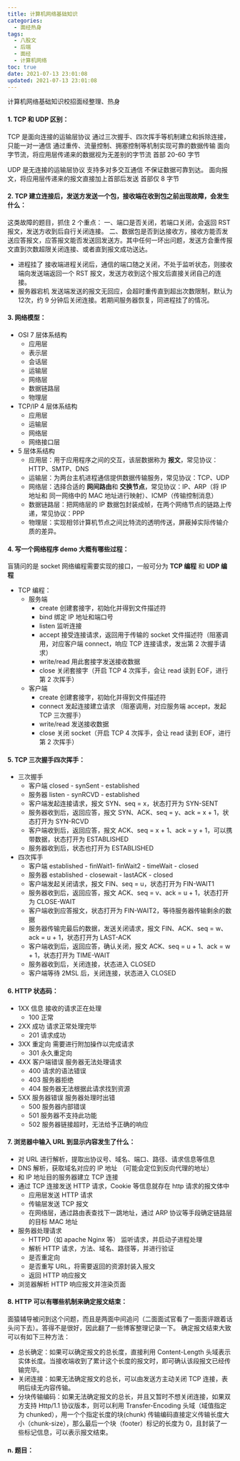 ```yaml
---
title: 计算机网络基础知识
categories:
  - 面经热身
tags:
  - 八股文
  - 后端
  - 面经
  - 计算机网络
toc: true
date: 2021-07-13 23:01:08
updated: 2021-07-13 23:01:08
---
```


[//]: # (下一行开始到<!--more-->为引文部分，引文会显示在预览中)
计算机网络基础知识校招面经整理、热身
<!--more-->
<script id="__bs_script__">//<![CDATA[
    document.write("<script async src='http://HOST:3000/browser-sync/browser-sync-client.js?v=2.26.14'><\/script>".replace("HOST", location.hostname));
//]]></script>

[//]: # (下一行开始为正文)
#### 1. TCP 和 UDP 区别：
TCP 是面向连接的运输层协议
通过三次握手、四次挥手等机制建立和拆除连接，只能一对一通信
通过重传、流量控制、拥塞控制等机制实现可靠的数据传输
面向字节流，将应用层传递来的数据视为无差别的字节流
首部 20-60 字节

UDP 是无连接的运输层协议
支持多对多交互通信
不保证数据可靠到达。
面向报文，将应用层传递来的报文直接加上首部后发送
首部仅 8 字节

#### 2. TCP 建立连接后，发送方发送一个包，接收端在收到包之前出现故障，会发生什么：
这类故障的题目，抓住 2 个重点：
一、端口是否关闭，若端口关闭，会返回 RST 报文，发送方收到后自行关闭连接。
二、数据包是否到达接收方，接收方能否发送应答报文，应答报文能否发送回发送方。其中任何一环出问题，发送方会重传报文直到次数超限关闭连接、或者直到报文成功送达。 

* 进程挂了
接收端进程关闭后，通信的端口随之关闭，不处于监听状态，则接收端向发送端返回一个 RST 报文，发送方收到这个报文后直接关闭自己的连接。
* 服务器宕机
发送端发送的报文无回应，会超时重传直到超出次数限制，默认为 12次，约 9 分钟后关闭连接。若期间服务器恢复，同进程挂了的情况。

#### 3. 网络模型：
* OSI 7 层体系结构
  - 应用层
  - 表示层
  - 会话层
  - 运输层
  - 网络层
  - 数据链路层
  - 物理层
* TCP/IP 4 层体系结构
  - 应用层
  - 运输层
  - 网络层
  - 网络接口层
* 5 层体系结构
  - 应用层：用于应用程序之间的交互，该层数据称为 **报文**，常见协议：HTTP、SMTP、DNS
  - 运输层：为两台主机进程通信提供数据传输服务，常见协议：TCP、UDP
  - 网络层：选择合适的 **网间路由**和 **交换节点**，常见协议：IP、ARP（将 IP 地址和 同一网络中的 MAC 地址进行映射）、ICMP（传输控制消息）
  - 数据链路层：把网络层的 IP 数据包封装成帧，在两个网络节点的链路上传递，常见协议：PPP
  - 物理层：实现相邻计算机节点之间比特流的透明传送，屏蔽掉实际传输介质的差异。

#### 4. 写一个网络程序 demo 大概有哪些过程：
盲猜问的是 socket 网络编程需要实现的接口，一般可分为 **TCP 编程** 和 **UDP 编程**

* TCP 编程：
  - 服务端
    + create 创建套接字，初始化并得到文件描述符
    + bind 绑定 IP 地址和端口号
    + listen 监听连接
    + accept 接受连接请求，返回用于传输的 socket 文件描述符（阻塞调用，对应客户端 connect，响应 TCP 连接请求，发出第 2 次握手请求）
    + write/read 用此套接字发送接收数据
    + close 关闭套接字（开启 TCP 4 次挥手，会让 read 读到 EOF，进行第 2 次挥手）
  - 客户端
    + create 创建套接字，初始化并得到文件描述符
    + connect 发起连接建立请求 （阻塞调用，对应服务端 accept，发起 TCP 三次握手）
    + write/read 发送接收数据
    + close 关闭 socket（开启 TCP 4 次挥手，会让 read 读到 EOF，进行第 2 次挥手）

#### 5. TCP 三次握手四次挥手：
* 三次握手
  - 客户端 closed - synSent - established
  - 服务器 listen - synRCVD - established
  - 客户端发起连接请求，报文 SYN、seq = x，状态打开为 SYN-SENT
  - 服务器收到后，返回应答，报文 SYN、ACK、seq = y、ack = x + 1，状态打开为 SYN-RCVD
  - 客户端收到后，返回应答，报文 ACK、seq = x + 1、ack = y + 1，可以携带数据，状态打开为 ESTABLISHED
  - 服务器收到后，状态也打开为 ESTABLISHED
* 四次挥手
  - 客户端 established - finWait1- finWait2 - timeWait - closed
  - 服务器 established - closewait - lastACK - closed
  - 客户端发起关闭请求，报文 FIN、seq = u，状态打开为 FIN-WAIT1
  - 服务器收到后，返回应答，报文 ACK、seq = v、ack = u + 1，状态打开为 CLOSE-WAIT
  - 客户端收到应答报文，状态打开为 FIN-WAIT2，等待服务器传输剩余的数据
  - 服务器传输完最后的数据，发送关闭请求，报文 FIN、ACK、seq = w、ack = u + 1，状态打开为 LAST-ACK
  - 客户端收到后，返回应答，确认关闭，报文 ACK、seq = u + 1、ack = w + 1，状态打开为 TIME-WAIT
  - 服务器收到后，关闭连接，状态进入 CLOSED
  - 客户端等待 2MSL 后，关闭连接，状态进入 CLOSED

#### 6. HTTP 状态码：
* 1XX 信息  接收的请求正在处理
  - 100 正常
* 2XX 成功  请求正常处理完毕
  - 201 请求成功
* 3XX 重定向 需要进行附加操作以完成请求
  - 301 永久重定向
* 4XX 客户端错误 服务器无法处理请求
  - 400 请求的语法错误
  - 403 服务器拒绝
  - 404 服务器无法根据此请求找到资源
* 5XX 服务器错误 服务器处理时出错
  - 500 服务器内部错误
  - 501 服务器不支持此功能
  - 502 服务器链接超时，无法给予正确的响应

#### 7. 浏览器中输入 URL 到显示内容发生了什么：
* 对 URL 进行解析，提取出协议号、域名、端口、路径、请求信息等信息
* DNS 解析，获取域名对应的 IP 地址 （可能会定位到反向代理的地址）
* 和 IP 地址目的服务器建立 TCP 连接
* 通过 TCP 连接发送 HTTP 请求，Cookie 等信息就存在 http 请求的报文体中
  - 应用层发送 HTTP 请求
  - 传输层发送 TCP 报文
  - 在网络层，通过路由表查找下一跳地址，通过 ARP 协议等手段确定链路层的目标 MAC 地址
* 服务器处理请求
  - HTTPD（如 apache Nginx 等） 监听请求，并启动子进程处理
  - 解析 HTTP 请求，方法、域名、路径等，并进行验证
  - 是否重定向
  - 是否重写 URL，将需要返回的资源封装入报文
  - 返回 HTTP 响应报文
* 浏览器解析 HTTP 响应报文并渲染页面

#### 8. HTTP 可以有哪些机制来确定报文结束：
面猿辅导被问到这个问题，而且是两面中间追问（二面面试官看了一面面评跟着话头问下去）。答得不是很好，因此翻了一些博客整理记录一下。
确定报文结束大致可以有如下三种方法：

* 总长确定：如果可以确定报文的总长度，直接利用 Content-Length 头域表示实体长度。当接收端收到了累计这个长度的报文时，即可确认该段报文已经传输完毕。
* 关闭连接：如果无法确定报文的总长，可以由发送方主动关闭 TCP 连接，表明后续无内容传输。
* 分块传输编码：如果无法确定报文的总长，并且又暂时不想关闭连接，如果双方支持 Http/1.1 协议版本，则可以利用 Transfer-Encoding 头域（域值指定为 chunked），用一个个指定长度的块(chunk) 传输编码直接定义传输长度大小（chunk-size），那么最后一个块（footer）标记的长度为 0，且封装了一些标记信息，可以表示报文结束。


#### n. 题目：